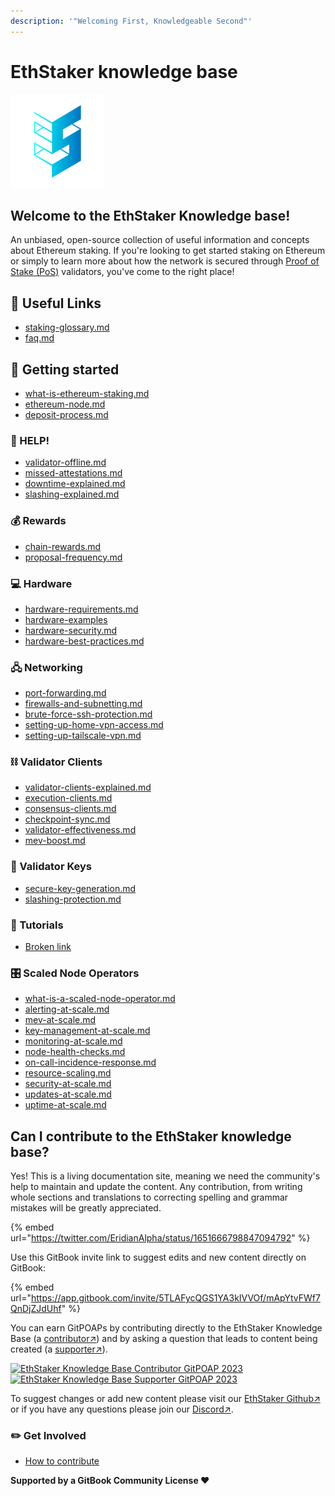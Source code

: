 ```yaml
---
description: '"Welcoming First, Knowledgeable Second"'
---
```


# EthStaker knowledge base

![](<.gitbook/assets/image (1) (1).png>)

## Welcome to the EthStaker Knowledge base!

An unbiased, open-source collection of useful information and concepts about Ethereum staking. If you're looking to get started staking on Ethereum or simply to learn more about how the network is secured through [Proof of Stake (PoS)](staking-glossary.md#proof-of-stake-pos) validators, you've come to the right place!

## 🔗 Useful Links

* [staking-glossary.md](staking-glossary.md "mention")
* [faq.md](faq.md "mention")

## 🚀 Getting started

* [what-is-ethereum-staking.md](getting-started/what-is-ethereum-staking.md "mention")
* [ethereum-node.md](getting-started/ethereum-node.md "mention")
* [deposit-process.md](getting-started/deposit-process.md "mention")

### **🚨 HELP!**

* [validator-offline.md](help/validator-offline.md "mention")
* [missed-attestations.md](help/missed-attestations.md "mention")
* [downtime-explained.md](help/downtime-explained.md "mention")
* [slashing-explained.md](help/slashing-explained.md "mention")

### 💰 Rewards

* [chain-rewards.md](rewards/chain-rewards.md "mention")
* [proposal-frequency.md](rewards/proposal-frequency.md "mention")

### 💻 Hardware

* [hardware-requirements.md](hardware/hardware-requirements.md "mention")
* [hardware-examples](hardware/hardware-examples/ "mention")
* [hardware-security.md](hardware/hardware-security.md "mention")
* [hardware-best-practices.md](hardware/hardware-best-practices.md "mention")

### 🖧 Networking

* [port-forwarding.md](networking/port-forwarding.md "mention")
* [firewalls-and-subnetting.md](networking/firewalls-and-subnetting.md "mention")
* [brute-force-ssh-protection.md](networking/brute-force-ssh-protection.md "mention")
* [setting-up-home-vpn-access.md](networking/setting-up-home-vpn-access.md "mention")
* [setting-up-tailscale-vpn.md](networking/setting-up-tailscale-vpn.md "mention")

### ⛓️ Validator Clients

* [validator-clients-explained.md](validator-clients/validator-clients-explained.md "mention")
* [execution-clients.md](validator-clients/execution-clients.md "mention")
* [consensus-clients.md](validator-clients/consensus-clients.md "mention")
* [checkpoint-sync.md](validator-clients/checkpoint-sync.md "mention")
* [validator-effectiveness.md](validator-clients/validator-effectiveness.md "mention")
* [mev-boost.md](validator-clients/mev-boost.md "mention")

### 🔑 Validator Keys

* [secure-key-generation.md](validator-keys/secure-key-generation.md "mention")
* [slashing-protection.md](validator-keys/slashing-protection.md "mention")

### 📕 Tutorials

* [Broken link](broken-reference "mention")

### 🎛️ Scaled Node Operators

* [what-is-a-scaled-node-operator.md](scaled-node-operators/what-is-a-scaled-node-operator.md "mention")
* [alerting-at-scale.md](scaled-node-operators/alerting-at-scale.md "mention")
* [mev-at-scale.md](scaled-node-operators/mev-at-scale.md "mention")
* [key-management-at-scale.md](scaled-node-operators/key-management-at-scale.md "mention")
* [monitoring-at-scale.md](scaled-node-operators/monitoring-at-scale.md "mention")
* [node-health-checks.md](scaled-node-operators/node-health-checks.md "mention")
* [on-call-incidence-response.md](scaled-node-operators/on-call-incidence-response.md "mention")
* [resource-scaling.md](scaled-node-operators/resource-scaling.md "mention")
* [security-at-scale.md](scaled-node-operators/security-at-scale.md "mention")
* [updates-at-scale.md](scaled-node-operators/updates-at-scale.md "mention")
* [uptime-at-scale.md](scaled-node-operators/uptime-at-scale.md "mention")

## Can I contribute to the EthStaker knowledge base?

Yes! This is a living documentation site, meaning we need the community's help to maintain and update the content. Any contribution, from writing whole sections and translations to correcting spelling and grammar mistakes will be greatly appreciated.

{% embed url="https://twitter.com/EridianAlpha/status/1651666798847094792" %}

Use this GitBook invite link to suggest edits and new content directly on GitBook:

{% embed url="https://app.gitbook.com/invite/5TLAFycQGS1YA3kIVVOf/mApYtvFWf7QnDjZJdUhf" %}

You can earn GitPOAPs by contributing directly to the EthStaker Knowledge Base (a [contributor↗](https://www.gitpoap.io/gp/881)) and by asking a question that leads to content being created (a [supporter↗](https://www.gitpoap.io/gp/923)).

[![EthStaker Knowledge Base Contributor GitPOAP 2023](https://www.gitpoap.io/\_next/image?url=https%3A%2F%2Fassets.poap.xyz%2Fgitpoap3a-2023-ethstaker-knowledge-base-contributor-2022-logo-1671596764627.png\&w=384\&q=75)](https://www.gitpoap.io/gp/881)[![EthStaker Knowledge Base Supporter GitPOAP 2023](https://www.gitpoap.io/\_next/image?url=https%3A%2F%2Fassets.poap.xyz%2F2023-ethstaker-knowledge-base-supporter-2022-logo-1672411990803.png\&w=384\&q=75)](https://www.gitpoap.io/gp/923)

To suggest changes or add new content please visit our [EthStaker Github↗](https://github.com/eth-educators/ethstaker-knowledgebase) or if you have any questions please join our [Discord↗](https://www.google.com/url?sa=t\&rct=j\&q=\&esrc=s\&source=web\&cd=\&cad=rja\&uact=8\&ved=2ahUKEwjpm6nC5K78AhUBi1wKHaxHCF8QFnoECAsQAQ\&url=https%3A%2F%2Fdiscord.com%2Finvite%2FucsTcA2wTq\&usg=AOvVaw0U61EK\_8NaT71SEZlw3aJS).&#x20;

### ✏️ Get Involved

* [How to contribute](get-involved/how-to-contribute.md)

**Supported by a GitBook Community License ♥️**
